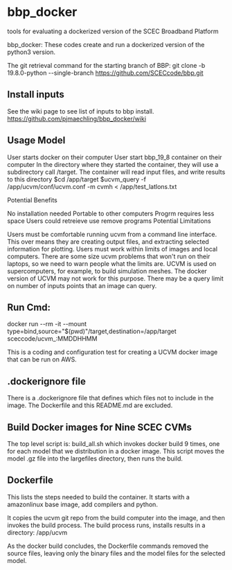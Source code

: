 # bbp_docker
tools for evaluating a dockerized version of the SCEC Broadband Platform

bbp_docker: These codes create and run a dockerized version of the python3 version.

The git retrieval command for the starting branch of BBP:
git clone -b 19.8.0-python --single-branch https://github.com/SCECcode/bbp.git

## Install inputs
See the wiki page to see list of inputs to bbp install.
https://github.com/pjmaechling/bbp_docker/wiki

## Usage Model

User starts docker on their computer
User start bbp_19_8 container on their computer
In the directory where they started the container, they will use a subdirectory call /target.
The container will read input files, and write results to this directory
$cd /app/target
$ucvm_query -f /app/ucvm/conf/ucvm.conf -m cvmh < /app/test_latlons.txt

Potential Benefits

No installation needed Portable to other computers Progrm requires less space Users could retreieve use remove programs
Potential Limitations

Users must be comfortable running ucvm from a command line interface. This over means they are creating output files, and extracting selected information for plotting.
Users must work within limits of images and local computers. There are some size ucvm problems that won't run on their laptops, so we need to warn people what the limits are.
UCVM is used on supercomputers, for example, to build simulation meshes. The docker version of UCVM may not work for this purpose. There may be a query limit on number of inputs points that an image can query.

## Run Cmd:
docker run --rm -it --mount type=bind,source="$(pwd)"/target,destination=/app/target  sceccode/ucvm_:MMDDHHMM

This is a coding and configuration test for creating a UCVM docker image that can be run on AWS.

## .dockerignore file
There is a .dockerignore file that defines which files not to include in the image. The Dockerfile and this README.md are excluded.

## Build Docker images for Nine SCEC CVMs
The top level script is: build_all.sh which invokes docker build 9 times, one for each model that we distribution in a docker image.
This script moves the model .gz file into the largefiles directory, then runs the build.

## Dockerfile
This lists the steps needed to build the container. It starts with a amazonlinux base image, add compilers and python.

It copies the ucvm git repo from the build computer into the image, and then invokes the build process. The build process runs, installs results in a directory: /app/ucvm

As the docker build concludes, the Dockerfile commands removed the source files, leaving only the binary files and the model files for the selected model.
